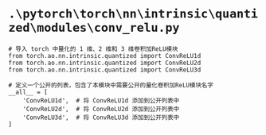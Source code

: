 # `.\pytorch\torch\nn\intrinsic\quantized\modules\conv_relu.py`

```
# 导入 torch 中量化的 1 维、2 维和 3 维卷积加ReLU模块
from torch.ao.nn.intrinsic.quantized import ConvReLU1d
from torch.ao.nn.intrinsic.quantized import ConvReLU2d
from torch.ao.nn.intrinsic.quantized import ConvReLU3d

# 定义一个公开的列表，包含了本模块中需要公开的量化卷积加ReLU模块名字
__all__ = [
    'ConvReLU1d',  # 将 ConvReLU1d 添加到公开列表中
    'ConvReLU2d',  # 将 ConvReLU2d 添加到公开列表中
    'ConvReLU3d',  # 将 ConvReLU3d 添加到公开列表中
]
```